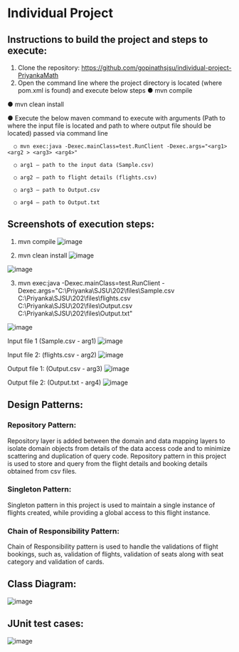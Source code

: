 # Individual Project 

## Instructions to build the project and steps to execute:

1.	Clone the repository: https://github.com/gopinathsjsu/individual-project-PriyankaMath
2.	Open the command line where the project directory is located (where pom.xml is found) and execute below steps
  ●	mvn compile
  
  ●	mvn clean install
  
  ●	Execute the below maven command to execute with arguments (Path to where the input file is located and path to where output file should be located) passed via           command line
  
      ○	mvn exec:java -Dexec.mainClass=test.RunClient -Dexec.args="<arg1> <arg2 > <arg3> <arg4>"
      
      ○	arg1 – path to the input data (Sample.csv)
      
      ○	arg2 – path to flight details (flights.csv)
      
      ○	arg3 – path to Output.csv
      
      ○	arg4 – path to Output.txt

## Screenshots of execution steps:
  1.	mvn compile
  ![image](https://user-images.githubusercontent.com/21059586/166619420-9fcb0639-f95e-4011-81be-ad03d7d12068.png)

  2.	mvn clean install
  ![image](https://user-images.githubusercontent.com/21059586/166619442-69590879-d79d-45d5-b327-d7c929471ead.png)
  
  ![image](https://user-images.githubusercontent.com/21059586/166619452-fa960626-fec2-4488-a335-419077bf7422.png)
  
  3.	mvn exec:java -Dexec.mainClass=test.RunClient -Dexec.args="C:\Priyanka\SJSU\202\files\Sample.csv C:\Priyanka\SJSU\202\files\flights.csv C:\Priyanka\SJSU\202\files\Output.csv C:\Priyanka\SJSU\202\files\Output.txt"
  
  ![image](https://user-images.githubusercontent.com/21059586/166619472-d609ff65-fd84-431a-825c-06c8cdac2c30.png)

  Input file 1 (Sample.csv - arg1)
  ![image](https://user-images.githubusercontent.com/21059586/166619488-8e42cae4-546f-4151-8b9b-14d68b5384ea.png)

  Input file 2: (flights.csv - arg2)
  ![image](https://user-images.githubusercontent.com/21059586/166619506-c943205c-d7ce-47a0-ae40-9d52de42e352.png)

  Output file 1: (Output.csv - arg3)
  ![image](https://user-images.githubusercontent.com/21059586/166619519-28ff411d-5067-4b65-905b-593e606a9573.png)

  Output file 2: (Output.txt - arg4)
  ![image](https://user-images.githubusercontent.com/21059586/166619533-36a5b9d3-76ac-4c79-b0e4-f9d4b9112a61.png)

  ## Design Patterns:
  
  ### Repository Pattern: 
Repository layer is added between the domain and data mapping layers to isolate domain objects from details of the data access code and to minimize scattering and duplication of query code.
Repository pattern in this project is used to store and query from the flight details and booking details obtained from csv files.

### Singleton Pattern:
Singleton pattern in this project is used to maintain a single instance of flights created, while providing a global access to this flight instance.

### Chain of Responsibility Pattern:
Chain of Responsibility pattern is used to handle the validations of flight bookings, such as, validation of flights, validation of seats along with seat category and validation of cards.
  
## Class Diagram:
  ![image](https://user-images.githubusercontent.com/21059586/166619698-7bd9c875-d6e4-42e2-9178-1feac84af4cf.png)

## JUnit test cases:
  ![image](https://user-images.githubusercontent.com/21059586/166619877-fd023ccf-a1c5-4902-ba3e-ea36dbe8917e.png)



  
